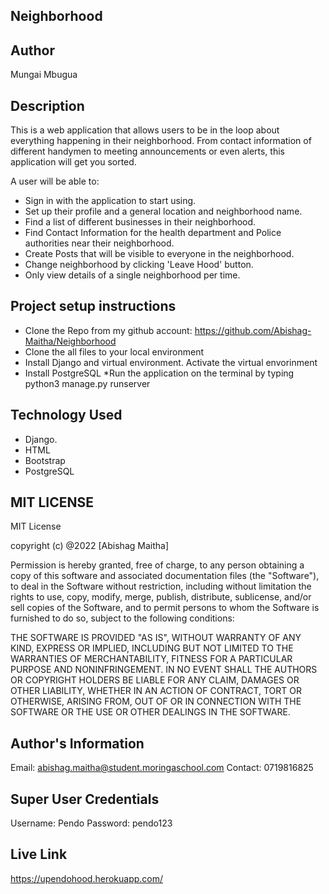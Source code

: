 ## Neighborhood

## Author
Mungai Mbugua

## Description
This is a web application that allows users to be in the loop about everything happening in their neighborhood. From contact information of different handymen to meeting announcements or even alerts, this application will get you sorted.

A user will be able to:

* Sign in with the application to start using.
* Set up their profile and a general location and neighborhood name.
* Find a list of different businesses in their neighborhood.
* Find Contact Information for the health department and Police authorities near their neighborhood.
* Create Posts that will be visible to everyone in the neighborhood.
* Change neighborhood by clicking 'Leave Hood' button.
* Only view details of a single neighborhood per time.

## Project setup instructions
* Clone the Repo from my github account: https://github.com/Abishag-Maitha/Neighborhood
* Clone the all files to your local environment
* Install Django and virtual environment. Activate the virtual envorinment
* Install PostgreSQL
*Run the application on the terminal by typing python3 manage.py runserver

## Technology Used
* Django.
* HTML
* Bootstrap
* PostgreSQL

## MIT LICENSE
MIT License

copyright (c) @2022 [Abishag Maitha]

Permission is hereby granted, free of charge, to any person obtaining a copy
of this software and associated documentation files (the "Software"), to deal
in the Software without restriction, including without limitation the rights
to use, copy, modify, merge, publish, distribute, sublicense, and/or sell
copies of the Software, and to permit persons to whom the Software is
furnished to do so, subject to the following conditions:


THE SOFTWARE IS PROVIDED "AS IS", WITHOUT WARRANTY OF ANY KIND, EXPRESS OR
IMPLIED, INCLUDING BUT NOT LIMITED TO THE WARRANTIES OF MERCHANTABILITY,
FITNESS FOR A PARTICULAR PURPOSE AND NONINFRINGEMENT. IN NO EVENT SHALL THE
AUTHORS OR COPYRIGHT HOLDERS BE LIABLE FOR ANY CLAIM, DAMAGES OR OTHER
LIABILITY, WHETHER IN AN ACTION OF CONTRACT, TORT OR OTHERWISE, ARISING FROM,
OUT OF OR IN CONNECTION WITH THE SOFTWARE OR THE USE OR OTHER DEALINGS IN THE
SOFTWARE.

## Author's Information
Email: abishag.maitha@student.moringaschool.com
Contact: 0719816825

## Super User Credentials
Username: Pendo
Password: pendo123


## Live Link
https://upendohood.herokuapp.com/